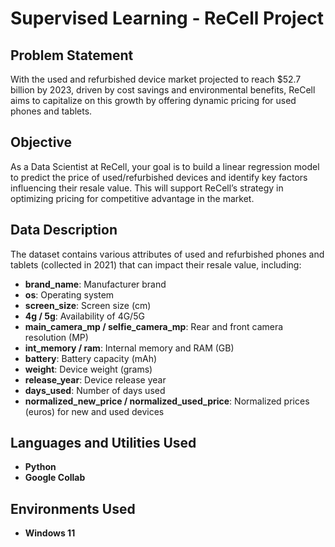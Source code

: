 

# Supervised Learning - ReCell Project

## Problem Statement
With the used and refurbished device market projected to reach $52.7 billion by 2023, driven by cost savings and environmental benefits, ReCell aims to capitalize on this growth by offering dynamic pricing for used phones and tablets.

## Objective
As a Data Scientist at ReCell, your goal is to build a linear regression model to predict the price of used/refurbished devices and identify key factors influencing their resale value. This will support ReCell’s strategy in optimizing pricing for competitive advantage in the market.

## Data Description
The dataset contains various attributes of used and refurbished phones and tablets (collected in 2021) that can impact their resale value, including:
- **brand_name**: Manufacturer brand
- **os**: Operating system
- **screen_size**: Screen size (cm)
- **4g / 5g**: Availability of 4G/5G
- **main_camera_mp / selfie_camera_mp**: Rear and front camera resolution (MP)
- **int_memory / ram**: Internal memory and RAM (GB)
- **battery**: Battery capacity (mAh)
- **weight**: Device weight (grams)
- **release_year**: Device release year
- **days_used**: Number of days used
- **normalized_new_price / normalized_used_price**: Normalized prices (euros) for new and used devices

<h2>Languages and Utilities Used</h2>

- <b>Python</b> 
- <b>Google Collab</b>

<h2>Environments Used </h2>

- <b>Windows 11</b> 

